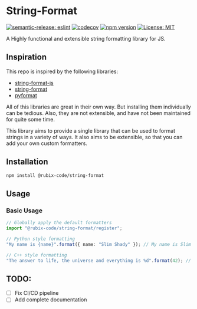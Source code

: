 # String-Format
[![semantic-release: eslint](https://img.shields.io/badge/semantic--release-eslint-e10079?logo=semantic-release)](https://github.com/semantic-release/semantic-release)
[![codecov](https://codecov.io/gh/rubix-code/string-format/graph/badge.svg?token=0CM91KRJW6)](https://codecov.io/gh/rubix-code/string-format)
[![npm version](https://badge.fury.io/js/%40rubix-code%2Fstring-format.svg)](https://badge.fury.io/js/%40rubix-code%2Fstring-format)
[![License: MIT](https://img.shields.io/badge/License-MIT-yellow.svg)](https://opensource.org/licenses/MIT)

A Highly functional and extensible string formatting library for JS.

## Inspiration
This repo is inspired by the following libraries:
- [string-format-js](https://github.com/tmaeda1981jp/string-format-js)
- [string-format](https://github.com/davidchambers/string-format)
- [pyformat](https://github.com/tamzinblake/pyformat)

All of this libraries are great in their own way. But installing them individually can be tedious. Also, they are not extensible, and have not been maintained for quite some time.

This library aims to provide a single library that can be used to format strings in a variety of ways. It also aims to be extensible, so that you can add your own custom formatters.

## Installation
```bash
npm install @rubix-code/string-format
```
## Usage

### Basic Usage
```ts
// Globally apply the default formatters
import "@rubix-code/string-format/register";

// Python style formatting
"My name is {name}".format({ name: "Slim Shady" }); // My name is Slim Shady

// C++ style formatting
"The answer to life, the universe and everything is %d".format(42); // The answer to life, the universe and everything is 42
```

## TODO:
- [ ] Fix CI/CD pipeline
- [ ] Add complete documentation
